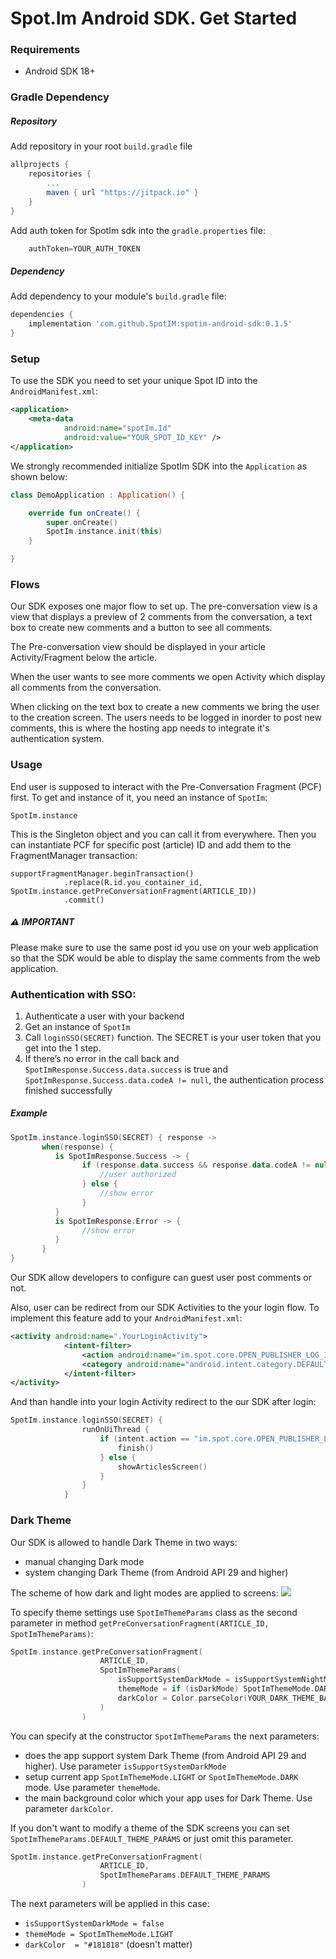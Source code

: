 
# Spot.Im Android SDK. Get Started

### Requirements

- Android SDK 18+

### Gradle Dependency

##### Repository

Add repository in your root `build.gradle` file

```gradle
allprojects {
	repositories {
		...
		maven { url "https://jitpack.io" }
	}
}
```


Add auth token for SpotIm sdk into the ```gradle.properties``` file:

```gradle
    authToken=YOUR_AUTH_TOKEN
```


##### Dependency

Add dependency to your module's `build.gradle` file:

```Groovy
dependencies {
	implementation 'com.github.SpotIM:spotim-android-sdk:0.1.5'
}
```

### Setup

To use the SDK you need to set your unique Spot ID into the `AndroidManifest.xml`:

```xml
<application>
    <meta-data
            android:name="spotIm.Id"
            android:value="YOUR_SPOT_ID_KEY" />
</application>
```

We strongly recommended initialize SpotIm SDK into the `Application` as shown below:

```kotlin
class DemoApplication : Application() {

    override fun onCreate() {
        super.onCreate()
        SpotIm.instance.init(this)
    }

}
```

### Flows

Our SDK exposes one major flow to set up. The pre-conversation view is a view that displays a preview of 2 comments from the conversation, a text box to create new comments and a button to see all comments.

The Pre-conversation view should be displayed in your article Activity/Fragment below the article.

When the user wants to see more comments we open Activity which display all comments from the conversation.

When clicking on the text box to create a new comments we bring the user to the creation screen. The users needs to be logged in inorder to post new comments, this is where the hosting app needs to integrate it's authentication system.

### Usage

End user is supposed to interact with the Pre-Conversation Fragment (PCF) first. To get and instance of it, you need an instance of `SpotIm`:

```
SpotIm.instance
```

This is the Singleton object and you can call it from everywhere.
Then you can instantiate PCF for specific post (article) ID and add them to the FragmentManager transaction:

```
supportFragmentManager.beginTransaction()
            .replace(R.id.you_container_id, SpotIm.instance.getPreConversationFragment(ARTICLE_ID))
            .commit()
```

##### ⚠️ IMPORTANT
Please make sure to use the same post id you use on your web application so that the SDK would be able to display the same comments from the web application.

### Authentication with SSO:

1. Authenticate a user with your backend
2. Get an instance of `SpotIm`
3. Call `loginSSO(SECRET)` function. The SECRET is your user token that you get into the 1 step.
4. If there’s no error in the call back and `SpotImResponse.Success.data.success` is true and `SpotImResponse.Success.data.codeA != null`, the authentication process finished successfully

##### Example

```kotlin
SpotIm.instance.loginSSO(SECRET) { response ->
       when(response) {
          is SpotImResponse.Success -> {
                if (response.data.success && response.data.codeA != null) {
                    //user authorized           
                } else {
                    //show error
                }
          }
          is SpotImResponse.Error -> {
                //show error
          }
       }        
}
```

Our SDK allow developers to configure can guest user post comments or not.

Also, user can be redirect from our SDK Activities to the your login flow. To implement this feature add to your `AndroidManifest.xml`:

```xml
<activity android:name=".YourLoginActivity">
            <intent-filter>
                <action android:name="im.spot.core.OPEN_PUBLISHER_LOG_IN_ACTION" />
                <category android:name="android.intent.category.DEFAULT" />
            </intent-filter>
</activity>
```

And than handle into your login Activity redirect to the our SDK after login:

```kotlin
SpotIm.instance.loginSSO(SECRET) {
                runOnUiThread {
                    if (intent.action == "im.spot.core.OPEN_PUBLISHER_LOG_IN_ACTION") {
                        finish()
                    } else {
                        showArticlesScreen()
                    }
                }
            }
```

### Dark Theme

Our SDK is allowed to handle Dark Theme in two ways:
- manual changing Dark mode
- system changing Dark Theme (from Android API 29 and higher)

The scheme of how dark and light modes are applied to screens:
<img src="apply_dark_mode_scheme.png"/>

To specify theme settings use `SpotImThemeParams` class as the second parameter in method `getPreConversationFragment(ARTICLE_ID, SpotImThemeParams)`:

```kotlin
SpotIm.instance.getPreConversationFragment(
                    ARTICLE_ID,
                    SpotImThemeParams(
                        isSupportSystemDarkMode = isSupportSystemNightMode,
                        themeMode = if (isDarkMode) SpotImThemeMode.DARK else SpotImThemeMode.LIGHT,
                        darkColor = Color.parseColor(YOUR_DARK_THEME_BACKGROUND_COLOR)
                    )
                )
```
You can specify at the constructor `SpotImThemeParams`  the next parameters:
 - does the app support system Dark Theme (from Android API 29 and higher). Use parameter `isSupportSystemDarkMode`
 - setup current app `SpotImThemeMode.LIGHT` or `SpotImThemeMode.DARK` mode. Use parameter `themeMode`.
 - the main background color which your app uses for Dark Theme. Use parameter `darkColor`.

If you don't want to modify a theme of the SDK screens you can set `SpotImThemeParams.DEFAULT_THEME_PARAMS` or just omit this parameter.

```kotlin
SpotIm.instance.getPreConversationFragment(
                    ARTICLE_ID,
                    SpotImThemeParams.DEFAULT_THEME_PARAMS
                )
```

The next parameters will be applied in this case:
- `isSupportSystemDarkMode = false`
- `themeMode = SpotImThemeMode.LIGHT`
- `darkColor  = "#181818"` (doesn't matter)


